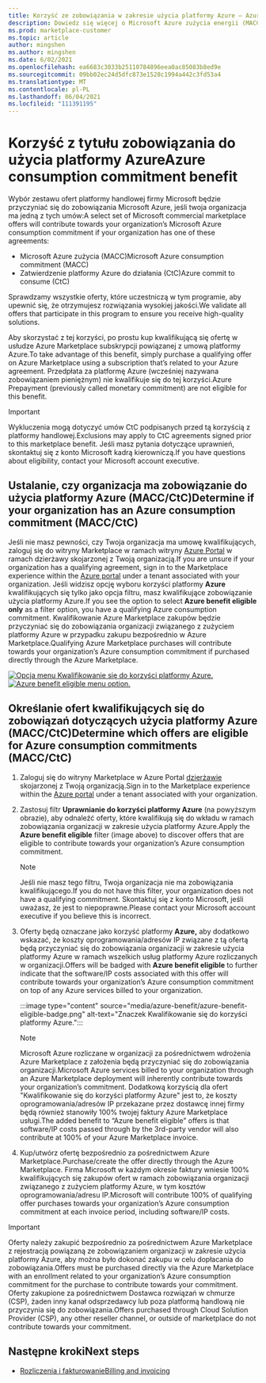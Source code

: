 ```yaml
---
title: Korzyść ze zobowiązania w zakresie użycia platformy Azure — Azure Marketplace
description: Dowiedz się więcej o Microsoft Azure zużycia energii (MACC), jak określić, czy Twoja organizacja ma możliwość znalezienia ofert w Azure Portal które kwalifikują się do korzyści platformy Azure.
ms.prod: marketplace-customer
ms.topic: article
author: mingshen
ms.author: mingshen
ms.date: 6/02/2021
ms.openlocfilehash: ea6683c3033b25110784896eea0ac85083b8ed9e
ms.sourcegitcommit: 09bb02ec24d5dfc873e1528c1994a442c3fd53a4
ms.translationtype: MT
ms.contentlocale: pl-PL
ms.lasthandoff: 06/04/2021
ms.locfileid: "111391195"
---
```

# <a name="azure-consumption-commitment-benefit"></a><span data-ttu-id="57ea0-103">Korzyść z tytułu zobowiązania do użycia platformy Azure</span><span class="sxs-lookup"><span data-stu-id="57ea0-103">Azure consumption commitment benefit</span></span>

<span data-ttu-id="57ea0-104">Wybór zestawu ofert platformy handlowej firmy Microsoft będzie przyczyniać się do zobowiązania Microsoft Azure, jeśli twoja organizacja ma jedną z tych umów:</span><span class="sxs-lookup"><span data-stu-id="57ea0-104">A select set of Microsoft commercial marketplace offers will contribute towards your organization’s Microsoft Azure consumption commitment if your organization has one of these agreements:</span></span>

- <span data-ttu-id="57ea0-105">Microsoft Azure zużycia (MACC)</span><span class="sxs-lookup"><span data-stu-id="57ea0-105">Microsoft Azure consumption commitment (MACC)</span></span>
- <span data-ttu-id="57ea0-106">Zatwierdzenie platformy Azure do działania (CtC)</span><span class="sxs-lookup"><span data-stu-id="57ea0-106">Azure commit to consume (CtC)</span></span>

<span data-ttu-id="57ea0-107">Sprawdzamy wszystkie oferty, które uczestniczą w tym programie, aby upewnić się, że otrzymujesz rozwiązania wysokiej jakości.</span><span class="sxs-lookup"><span data-stu-id="57ea0-107">We validate all offers that participate in this program to ensure you receive high-quality solutions.</span></span>

<span data-ttu-id="57ea0-108">Aby skorzystać z tej korzyści, po prostu kup kwalifikującą się ofertę w usłudze Azure Marketplace subskrypcji powiązanej z umową platformy Azure.</span><span class="sxs-lookup"><span data-stu-id="57ea0-108">To take advantage of this benefit, simply purchase a qualifying offer on Azure Marketplace using a subscription that’s related to your Azure agreement.</span></span> <span data-ttu-id="57ea0-109">Przedpłata za platformę Azure (wcześniej nazywana zobowiązaniem pieniężnym) nie kwalifikuje się do tej korzyści.</span><span class="sxs-lookup"><span data-stu-id="57ea0-109">Azure Prepayment (previously called monetary commitment) are not eligible for this benefit.</span></span>

> [!IMPORTANT]
> <span data-ttu-id="57ea0-110">Wykluczenia mogą dotyczyć umów CtC podpisanych przed tą korzyścią z platformy handlowej.</span><span class="sxs-lookup"><span data-stu-id="57ea0-110">Exclusions may apply to CtC agreements signed prior to this marketplace benefit.</span></span> <span data-ttu-id="57ea0-111">Jeśli masz pytania dotyczące uprawnień, skontaktuj się z konto Microsoft kadrą kierowniczą.</span><span class="sxs-lookup"><span data-stu-id="57ea0-111">If you have questions about eligibility, contact your Microsoft account executive.</span></span>

## <a name="determine-if-your-organization-has-an-azure-consumption-commitment-maccctc"></a><span data-ttu-id="57ea0-112">Ustalanie, czy organizacja ma zobowiązanie do użycia platformy Azure (MACC/CtC)</span><span class="sxs-lookup"><span data-stu-id="57ea0-112">Determine if your organization has an Azure consumption commitment (MACC/CtC)</span></span>

<span data-ttu-id="57ea0-113">Jeśli nie masz pewności, czy Twoja organizacja ma umowę kwalifikujących, zaloguj się do witryny Marketplace w ramach witryny [Azure Portal](https://ms.portal.azure.com/#blade/Microsoft_Azure_Marketplace/MarketplaceOffersBlade/selectedMenuItemId/home) w ramach dzierżawy skojarzonej z Twoją organizacją.</span><span class="sxs-lookup"><span data-stu-id="57ea0-113">If you are unsure if your organization has a qualifying agreement, sign in to the Marketplace experience within the [Azure portal](https://ms.portal.azure.com/#blade/Microsoft_Azure_Marketplace/MarketplaceOffersBlade/selectedMenuItemId/home) under a tenant associated with your organization.</span></span> <span data-ttu-id="57ea0-114">Jeśli widzisz opcję wyboru korzyści platformy **Azure** kwalifikujących się tylko jako opcja filtru, masz kwalifikujące zobowiązanie użycia platformy Azure.</span><span class="sxs-lookup"><span data-stu-id="57ea0-114">If you see the option to select **Azure benefit eligible only** as a filter option, you have a qualifying Azure consumption commitment.</span></span> <span data-ttu-id="57ea0-115">Kwalifikowanie Azure Marketplace zakupów będzie przyczyniać się do zobowiązania organizacji związanego z zużyciem platformy Azure w przypadku zakupu bezpośrednio w Azure Marketplace.</span><span class="sxs-lookup"><span data-stu-id="57ea0-115">Qualifying Azure Marketplace purchases will contribute towards your organization’s Azure consumption commitment if purchased directly through the Azure Marketplace.</span></span>

<span data-ttu-id="57ea0-116">[![Opcja menu Kwalifikowanie się do korzyści platformy Azure.](media/azure-benefit/azure-benefit-eligible.png)](media/azure-benefit/azure-benefit-eligible.png#lightbox)</span><span class="sxs-lookup"><span data-stu-id="57ea0-116">[![Azure benefit eligible menu option.](media/azure-benefit/azure-benefit-eligible.png)](media/azure-benefit/azure-benefit-eligible.png#lightbox)</span></span>

## <a name="determine-which-offers-are-eligible-for-azure-consumption-commitments-maccctc"></a><span data-ttu-id="57ea0-117">Określanie ofert kwalifikujących się do zobowiązań dotyczących użycia platformy Azure (MACC/CtC)</span><span class="sxs-lookup"><span data-stu-id="57ea0-117">Determine which offers are eligible for Azure consumption commitments (MACC/CtC)</span></span>

1. <span data-ttu-id="57ea0-118">Zaloguj się do witryny Marketplace w Azure Portal [dzierżawie](https://ms.portal.azure.com/#blade/Microsoft_Azure_Marketplace/MarketplaceOffersBlade/selectedMenuItemId/home) skojarzonej z Twoją organizacją.</span><span class="sxs-lookup"><span data-stu-id="57ea0-118">Sign in to the Marketplace experience within the [Azure portal](https://ms.portal.azure.com/#blade/Microsoft_Azure_Marketplace/MarketplaceOffersBlade/selectedMenuItemId/home) under a tenant associated with your organization.</span></span>
2. <span data-ttu-id="57ea0-119">Zastosuj filtr **Uprawnianie do korzyści platformy Azure** (na powyższym obrazie), aby odnaleźć oferty, które kwalifikują się do wkładu w ramach zobowiązania organizacji w zakresie użycia platformy Azure.</span><span class="sxs-lookup"><span data-stu-id="57ea0-119">Apply the **Azure benefit eligible** filter (image above) to discover offers that are eligible to contribute towards your organization’s Azure consumption commitment.</span></span>

   > [!NOTE]
   > <span data-ttu-id="57ea0-120">Jeśli nie masz tego filtru, Twoja organizacja nie ma zobowiązania kwalifikującego.</span><span class="sxs-lookup"><span data-stu-id="57ea0-120">If you do not have this filter, your organization does not have a qualifying commitment.</span></span> <span data-ttu-id="57ea0-121">Skontaktuj się z konto Microsoft, jeśli uważasz, że jest to niepoprawne.</span><span class="sxs-lookup"><span data-stu-id="57ea0-121">Please contact your Microsoft account executive if you believe this is incorrect.</span></span>
 
3. <span data-ttu-id="57ea0-122">Oferty będą oznaczane jako korzyść platformy **Azure,** aby dodatkowo wskazać, że koszty oprogramowania/adresów IP związane z tą ofertą będą przyczyniać się do zobowiązania organizacji w zakresie użycia platformy Azure w ramach wszelkich usług platformy Azure rozliczanych w organizacji.</span><span class="sxs-lookup"><span data-stu-id="57ea0-122">Offers will be badged with **Azure benefit eligible** to further indicate that the software/IP costs associated with this offer will contribute towards your organization’s Azure consumption commitment on top of any Azure services billed to your organization.</span></span>

    :::image type="content" source="media/azure-benefit/azure-benefit-eligible-badge.png" alt-text="Znaczek Kwalifikowanie się do korzyści platformy Azure.":::

   > [!NOTE]
   > <span data-ttu-id="57ea0-124">Microsoft Azure rozliczane w organizacji za pośrednictwem wdrożenia Azure Marketplace z założenia będą przyczyniać się do zobowiązania organizacji.</span><span class="sxs-lookup"><span data-stu-id="57ea0-124">Microsoft Azure services billed to your organization through an Azure Marketplace deployment will inherently contribute towards your organization’s commitment.</span></span> <span data-ttu-id="57ea0-125">Dodatkową korzyścią dla ofert "Kwalifikowanie się do korzyści platformy Azure" jest to, że koszty oprogramowania/adresów IP przekazane przez dostawcę innej firmy będą również stanowiły 100% twojej faktury Azure Marketplace usługi.</span><span class="sxs-lookup"><span data-stu-id="57ea0-125">The added benefit to “Azure benefit eligible” offers is that software/IP costs passed through by the 3rd-party vendor will also contribute at 100% of your Azure Marketplace invoice.</span></span>

4. <span data-ttu-id="57ea0-126">Kup/utwórz ofertę bezpośrednio za pośrednictwem Azure Marketplace.</span><span class="sxs-lookup"><span data-stu-id="57ea0-126">Purchase/create the offer directly through the Azure Marketplace.</span></span> <span data-ttu-id="57ea0-127">Firma Microsoft w każdym okresie faktury wniesie 100% kwalifikujących się zakupów ofert w ramach zobowiązania organizacji związanego z zużyciem platformy Azure, w tym kosztów oprogramowania/adresu IP.</span><span class="sxs-lookup"><span data-stu-id="57ea0-127">Microsoft will contribute 100% of qualifying offer purchases towards your organization’s Azure consumption commitment at each invoice period, including software/IP costs.</span></span>

> [!IMPORTANT]
> <span data-ttu-id="57ea0-128">Oferty należy zakupić bezpośrednio za pośrednictwem Azure Marketplace z rejestracją powiązaną ze zobowiązaniem organizacji w zakresie użycia platformy Azure, aby można było dokonać zakupu w celu dopłacania do zobowiązania.</span><span class="sxs-lookup"><span data-stu-id="57ea0-128">Offers must be purchased directly via the Azure Marketplace with an enrollment related to your organization’s Azure consumption commitment for the purchase to contribute towards your commitment.</span></span> <span data-ttu-id="57ea0-129">Oferty zakupione za pośrednictwem Dostawca rozwiązań w chmurze (CSP), żaden inny kanał odsprzedawcy lub poza platformą handlową nie przyczynia się do zobowiązania.</span><span class="sxs-lookup"><span data-stu-id="57ea0-129">Offers purchased through Cloud Solution Provider (CSP), any other reseller channel, or outside of marketplace do not contribute towards your commitment.</span></span>

## <a name="next-steps"></a><span data-ttu-id="57ea0-130">Następne kroki</span><span class="sxs-lookup"><span data-stu-id="57ea0-130">Next steps</span></span>

- [<span data-ttu-id="57ea0-131">Rozliczenia i fakturowanie</span><span class="sxs-lookup"><span data-stu-id="57ea0-131">Billing and invoicing</span></span>](billing-invoicing.md)

